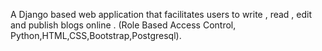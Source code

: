 A Django based web application that facilitates users to write , read , edit and publish blogs online . 
(Role Based Access Control, Python,HTML,CSS,Bootstrap,Postgresql).
